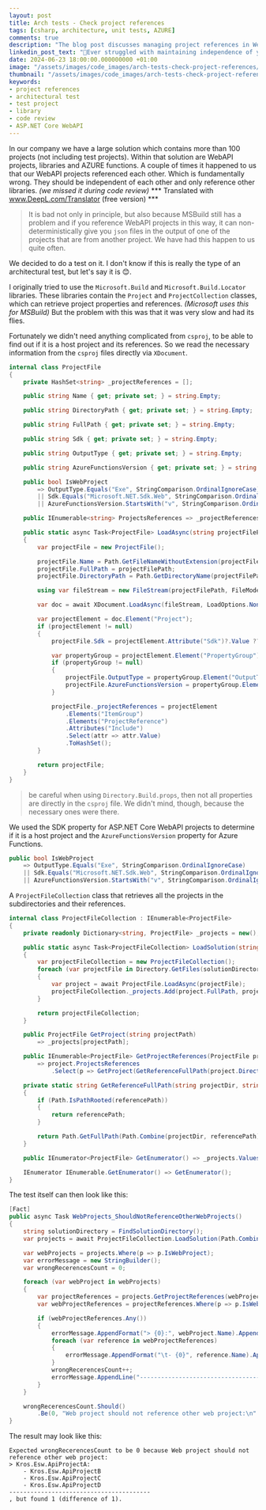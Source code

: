 ```yaml
---
layout: post
title: Arch tests - Check project references
tags: [csharp, architecture, unit tests, AZURE]
comments: true
description: "The blog post discusses managing project references in WebAPI projects featuring C# codes to perform architectural tests and maintain project independence."
linkedin_post_text: "🧩Ever struggled with maintaining independence of your WebAPI projects? Our latest blog discusses how to manage project references and perform architectural tests to avoid dependencies. Includes C# code samples. Read it here: [Blog Post Link]👈 #WebAPI #CSharp #Azure #Architecture #UnitTests"
date: 2024-06-23 18:00:00.000000000 +01:00 
image: "/assets/images/code_images/arch-tests-check-project-references/cover.png"
thumbnail: "/assets/images/code_images/arch-tests-check-project-references/cover.png"
keywords:
- project references
- architectural test
- test project
- library
- code review
- ASP.NET Core WebAPI
---
```


In our company we have a large solution which contains more than 100 projects (not including test projects). Within that solution are WebAPI projects, libraries and AZURE functions. 
A couple of times it happened to us that our WebAPI projects referenced each other. Which is fundamentally wrong. They should be independent of each other and only reference other libraries.
*(we missed it during code review)*
*** Translated with www.DeepL.com/Translator (free version) ***

> It is bad not only in principle, but also because MSBuild still has a problem and if you reference WebAPI projects in this way, it can non-deterministically give you `json` files in the output of one of the projects that are from another project. We have had this happen to us quite often.

We decided to do a test on it. I don't know if this is really the type of an architectural test, but let's say it is 😊.

I originally tried to use the `Microsoft.Build` and `Microsoft.Build.Locator` libraries. These libraries contain the `Project` and `ProjectCollection` classes, which can retrieve project properties and references. *(Microsoft uses this for MSBuild)* But the problem with this was that it was very slow and had its flies.

Fortunately we didn't need anything complicated from `csproj`, to be able to find out if it is a host project and its references.
So we read the necessary information from the `csproj` files directly via `XDocument`.

```csharp
internal class ProjectFile
{
    private HashSet<string> _projectReferences = [];

    public string Name { get; private set; } = string.Empty;

    public string DirectoryPath { get; private set; } = string.Empty;

    public string FullPath { get; private set; } = string.Empty;

    public string Sdk { get; private set; } = string.Empty;

    public string OutputType { get; private set; } = string.Empty;

    public string AzureFunctionsVersion { get; private set; } = string.Empty;

    public bool IsWebProject
        => OutputType.Equals("Exe", StringComparison.OrdinalIgnoreCase)
        || Sdk.Equals("Microsoft.NET.Sdk.Web", StringComparison.OrdinalIgnoreCase)
        || AzureFunctionsVersion.StartsWith("v", StringComparison.OrdinalIgnoreCase);

    public IEnumerable<string> ProjectsReferences => _projectReferences;

    public static async Task<ProjectFile> LoadAsync(string projectFilePath)
    {
        var projectFile = new ProjectFile();

        projectFile.Name = Path.GetFileNameWithoutExtension(projectFilePath);
        projectFile.FullPath = projectFilePath;
        projectFile.DirectoryPath = Path.GetDirectoryName(projectFilePath) ?? string.Empty;

        using var fileStream = new FileStream(projectFilePath, FileMode.Open, FileAccess.Read);

        var doc = await XDocument.LoadAsync(fileStream, LoadOptions.None, default);

        var projectElement = doc.Element("Project");
        if (projectElement != null)
        {
            projectFile.Sdk = projectElement.Attribute("Sdk")?.Value ?? string.Empty;

            var propertyGroup = projectElement.Element("PropertyGroup");
            if (propertyGroup != null)
            {
                projectFile.OutputType = propertyGroup.Element("OutputType")?.Value ?? string.Empty;
                projectFile.AzureFunctionsVersion = propertyGroup.Element("AzureFunctionsVersion")?.Value ?? string.Empty;
            }

            projectFile._projectReferences = projectElement
                .Elements("ItemGroup")
                .Elements("ProjectReference")
                .Attributes("Include")
                .Select(attr => attr.Value)
                .ToHashSet();
        }

        return projectFile;
    }
}
```

> be careful when using `Directory.Build.props`, then not all properties are directly in the `csproj` file.
> We didn't mind, though, because the necessary ones were there.

We used the SDK property for ASP.NET Core WebAPI projects to determine if it is a host project and the `AzureFunctionsVersion` property for Azure Functions.

```csharp
public bool IsWebProject
    => OutputType.Equals("Exe", StringComparison.OrdinalIgnoreCase)
    || Sdk.Equals("Microsoft.NET.Sdk.Web", StringComparison.OrdinalIgnoreCase)
    || AzureFunctionsVersion.StartsWith("v", StringComparison.OrdinalIgnoreCase);
```

A `ProjectFileCollection` class that retrieves all the projects in the subdirectories and their references.

```csharp
internal class ProjectFileCollection : IEnumerable<ProjectFile>
{
    private readonly Dictionary<string, ProjectFile> _projects = new();

    public static async Task<ProjectFileCollection> LoadSolution(string solutionDirectory)
    {
        var projectFileCollection = new ProjectFileCollection();
        foreach (var projectFile in Directory.GetFiles(solutionDirectory, "*.csproj", SearchOption.AllDirectories))
        {
            var project = await ProjectFile.LoadAsync(projectFile);
            projectFileCollection._projects.Add(project.FullPath, project);
        }

        return projectFileCollection;
    }

    public ProjectFile GetProject(string projectPath)
        => _projects[projectPath];

    public IEnumerable<ProjectFile> GetProjectReferences(ProjectFile project)
        => project.ProjectsReferences
            .Select(p => GetProject(GetReferenceFullPath(project.DirectoryPath, p)));

    private static string GetReferenceFullPath(string projectDir, string referencePath)
    {
        if (Path.IsPathRooted(referencePath))
        {
            return referencePath;
        }

        return Path.GetFullPath(Path.Combine(projectDir, referencePath));
    }

    public IEnumerator<ProjectFile> GetEnumerator() => _projects.Values.GetEnumerator();

    IEnumerator IEnumerable.GetEnumerator() => GetEnumerator();
}
```

The test itself can then look like this:

```csharp
[Fact]
public async Task WebProjects_ShouldNotReferenceOtherWebProjects()
{
    string solutionDirectory = FindSolutionDirectory();
    var projects = await ProjectFileCollection.LoadSolution(Path.Combine(solutionDirectory, "src"));

    var webProjects = projects.Where(p => p.IsWebProject);
    var errorMessage = new StringBuilder();
    var wrongRecerencesCount = 0;

    foreach (var webProject in webProjects)
    {
        var projectReferences = projects.GetProjectReferences(webProject);
        var webProjectReferences = projectReferences.Where(p => p.IsWebProject);

        if (webProjectReferences.Any())
        {
            errorMessage.AppendFormat("> {0}:", webProject.Name).AppendLine();
            foreach (var reference in webProjectReferences)
            {
                errorMessage.AppendFormat("\t- {0}", reference.Name).AppendLine();
            }
            wrongRecerencesCount++;
            errorMessage.AppendLine("----------------------------------------");
        }
    }

    wrongRecerencesCount.Should()
        .Be(0, "Web project should not reference other web project:\n" + errorMessage.ToString());
}
```

The result may look like this:

```plaintext
Expected wrongRecerencesCount to be 0 because Web project should not reference other web project:
> Kros.Esw.ApiProjectA:
	- Kros.Esw.ApiProjectB
	- Kros.Esw.ApiProjectC
	- Kros.Esw.ApiProjectD
----------------------------------------
, but found 1 (difference of 1).
```
